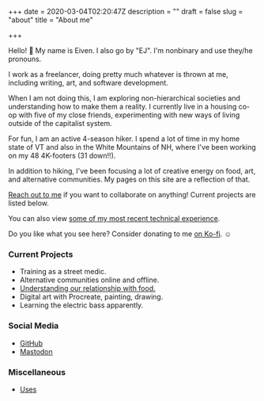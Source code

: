 +++
date = 2020-03-04T02:20:47Z
description = ""
draft = false
slug = "about"
title = "About me"

+++


Hello! 👋  My name is Eiven. I also go by "EJ". I'm nonbinary and use they/he pronouns.

I work as a freelancer, doing pretty much whatever is thrown at me, including writing, art, and software development.

When I am not doing this, I am exploring non-hierarchical societies and understanding how to make them a reality. I currently live in a housing co-op with five of my close friends, experimenting with new ways of living outside of the capitalist system.

For fun, I am an active 4-season hiker. I spend a lot of time in my home state of VT and also in the White Mountains of NH, where I've been working on my 48 4K-footers (31 down!!).

In addition to hiking, I've been focusing a lot of creative energy on food, art, and alternative communities. My pages on this site are a reflection of that.

[Reach out to me](mailto:hello@cupofsquid.com) if you want to collaborate on anything! Current projects are listed below.

You can also view [some of my most recent technical experience](__GHOST_URL__/technical-experience/).

Do you like what you see here? Consider donating to me [on Ko-fi](https://ko-fi.com/eejum). ☺️

### Current Projects

* Training as a street medic.
* Alternative communities online and offline.
* [Understanding our relationship with food.](https://www.cupofsquid.com/food)
* Digital art with Procreate, painting, drawing.
* Learning the electric bass apparently.

### Social Media

* [GitHub](__GHOST_URL__/about/github.com/ej-mitchell) 
* [Mastodon](https://merveilles.town/@eejum)

### Miscellaneous

* [Uses](__GHOST_URL__/uses)


